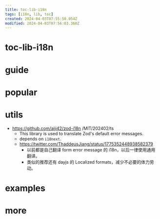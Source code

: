 ```yaml
---
title: toc-lib-i18n
tags: [i18n, lib, toc]
created: 2024-04-03T07:55:50.054Z
modified: 2024-04-03T07:56:03.360Z
---
```


# toc-lib-i18n

# guide

# popular

# utils
- https://github.com/aiji42/zod-i18n /MIT/202402/ts
  - This library is used to translate Zod's default error messages.
  - depends on `i18next`.
  - https://twitter.com/ThaddeusJiang/status/1775352448938582379
    - 以前都是自己翻译 form error message 的 i18n，以后一律使用通用翻译。
    - 类似的推荐还有 dayjs 的 Localized formats，减少不必要的体力劳动。
# examples

# more
